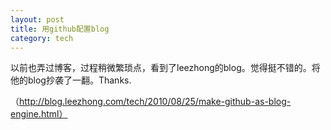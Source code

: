 ```yaml
---
layout: post
title: 用github配置blog
category: tech
---
```


以前也弄过博客，过程稍微繁琐点，看到了leezhong的blog。觉得挺不错的。将他的blog抄袭了一翻。Thanks.

（http://blog.leezhong.com/tech/2010/08/25/make-github-as-blog-engine.html）